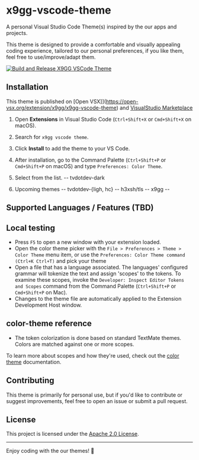 # x9gg-vscode-theme

A personal Visual Studio Code Theme(s) inspired by the our apps and projects. 

This theme is designed to provide a comfortable and visually appealing coding experience, tailored to our personal preferences, if you like them, feel free to use/improve/adapt them.


[![Build and Release X9GG VSCode Theme](https://github.com/x9gg/vscode-theme/actions/workflows/release.yml/badge.svg)](https://github.com/x9gg/vscode-theme/actions/workflows/release.yml)



## Installation

This theme is published on [Open VSX]](https://open-vsx.org/extension/x9gg/x9gg-vscode-theme) and [VisualStudio Marketplace](https://marketplace.visualstudio.com/items?itemName=x9gg.x9gg-vscode-theme)


1. Open **Extensions** in Visual Studio Code (`Ctrl+Shift+X` or `Cmd+Shift+X` on macOS).
2. Search for `x9gg vscode theme`.
3. Click **Install** to add the theme to your VS Code.
4. After installation, go to the Command Palette (`Ctrl+Shift+P` or `Cmd+Shift+P` on macOS) and type `Preferences: Color Theme`.
5. Select from the list.
 -- tvdotdev-dark

6. Upcoming themes
 -- tvdotdev-{ligh, hc}
 -- h3xsh/tls
 -- x9gg
 -- 

## Supported Languages / Features (TBD)
<!-- TODO: Add Supported Languages / Features -->


## Local testing
* Press `F5` to open a new window with your extension loaded.
* Open the color theme picker with  the `File > Preferences > Theme > Color Theme` menu item, or use the `Preferences: Color Theme command (Ctrl+K Ctrl+T)` and pick your theme
* Open a file that has a language associated. The languages' configured grammar will tokenize the text and assign 'scopes' to the tokens. To examine these scopes, invoke the `Developer: Inspect Editor Tokens and Scopes` command from the Command Palette (`Ctrl+Shift+P` or `Cmd+Shift+P` on Mac).
* Changes to the theme file are automatically applied to the Extension Development Host window.


## color-theme reference

* The token colorization is done based on standard TextMate themes. Colors are matched against one or more scopes.

To learn more about scopes and how they're used, check out the [color theme](https://code.visualstudio.com/api/extension-guides/color-theme) documentation.

## Contributing

This theme is primarily for personal use, but if you'd like to contribute or suggest improvements, feel free to open an issue or submit a pull request.


## License

This project is licensed under the [Apache 2.0 License](LICENSE). 

---

Enjoy coding with the our themes! 🎨